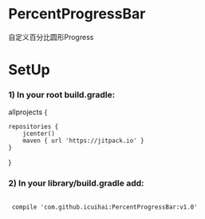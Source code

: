 # PercentProgressBar
自定义百分比圆形Progress
# SetUp 
### 1) In your root build.gradle:
allprojects {

    repositories {
        jcenter()
        maven { url 'https://jitpack.io' }
    }
}
### 2) In your library/build.gradle add:
<pre><code>
 compile 'com.github.icuihai:PercentProgressBar:v1.0'
</code></pre>
